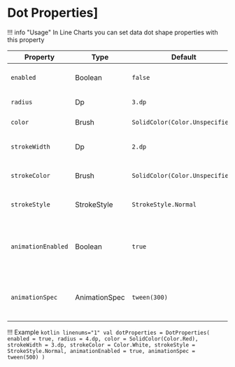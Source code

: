 # Dot Properties]

!!! info "Usage"
    In Line Charts you can set data dot shape properties with this property

| Property           | Type                 | Default                           | Description                                                      |
|--------------------|----------------------|-----------------------------------|------------------------------------------------------------------|
| `enabled`          | Boolean              | `false`                           | specifies dots visibility                                        |
| `radius`           | Dp                   | `3.dp`                            | specifies dot size                                               |
| `color`            | Brush                | ` SolidColor(Color.Unspecified) ` | specifies dot color                                              |
| `strokeWidth`      | Dp                   | `2.dp`                            | specifies dot stroke width                                       |
| `strokeColor`      | Brush                | ` SolidColor(Color.Unspecified) ` | specifies dot stroke color                                       |
| `strokeStyle`      | StrokeStyle          | `StrokeStyle.Normal`              | specifies dot stroke style                                       |
| `animationEnabled` | Boolean              | `true`                            | set `false` if you want to show dots without delay and animation |
| `animationSpec`    | AnimationSpec<Float> | `tween(300)`                      | specifies dots visibility animation spec                         |\

!!! Example
    ```kotlin linenums="1"
    val dotProperties = DotProperties(
        enabled = true,
        radius = 4.dp,
        color = SolidColor(Color.Red),
        strokeWidth = 3.dp,
        strokeColor = Color.White,
        strokeStyle = StrokeStyle.Normal,
        animationEnabled = true,
        animationSpec = tween(500)
    )
    ```